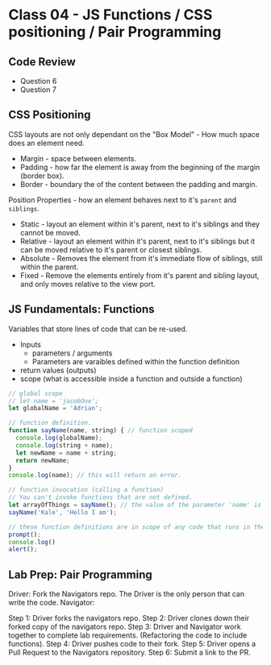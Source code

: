 # Class 04 - JS Functions / CSS positioning / Pair Programming

## Code Review

* Question 6
* Question 7

## CSS Positioning

CSS layouts are not only dependant on the "Box Model" - How much space does an element need.

* Margin - space between elements.
* Padding - how far the element is away from the beginning of the margin (border box).
* Border - boundary the of the content between the padding and margin.

Position Properties - how an element behaves next to it's `parent` and `siblings`.

* Static - layout an element within it's parent, next to it's siblings and they cannot be moved.
* Relative - layout an element within it's parent, next to it's siblings but it can be moved relative to it's parent or closest siblings.
* Absolute - Removes the element from it's immediate flow of siblings, still within the parent.
* Fixed - Remove the elements entirely from it's parent and sibling layout, and only moves relative to the view port.

## JS Fundamentals: Functions

Variables that store lines of code that can be re-used.
* Inputs
  * parameters / arguments
  * Parameters are varaibles defined within the function definition
* return values (outputs)
* scope (what is accessible inside a function and outside a function)

```js
// global scope
// let name = 'jacobOne';
let globalName = 'Adrian';

// function definition.
function sayName(name, string) { // function scoped
  console.log(globalName);
  console.log(string + name);
  let newName = name + string;
  return newName;
}
console.log(name); // this will return an error.

// function invocation (calling a function)
// You can't invoke functions that are not defined.
let arrayOfThings = sayName(); // the value of the parameter 'name' is created right here.
sayName('Kale', 'Hello I am');

// these function definitions are in scope of any code that runs in the browser.
prompt();
console.log()
alert();
```

## Lab Prep: Pair Programming

Driver: Fork the Navigators repo. The Driver is the only person that can write the code.
Navigator:

Step 1: Driver forks the navigators repo.
Step 2: Driver clones down their forked copy of the navigators repo.
Step 3: Driver and Navigator work together to complete lab requirements.
  (Refactoring the code to include functions).
Step 4: Driver pushes code to their fork.
Step 5: Driver opens a Pull Request to the Navigators repository.
Step 6: Submit a link to the PR.
